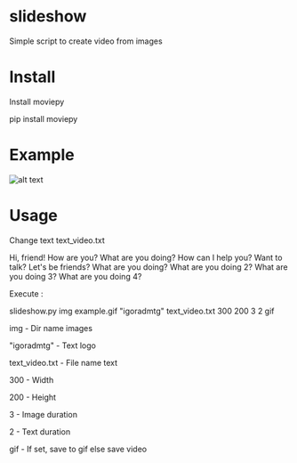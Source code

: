 # slideshow

Simple script to create video from images

# Install

Install moviepy

pip install moviepy

# Example

![alt text](example.gif "Example gif")

# Usage

Change text text_video.txt

Hi, friend!
How are you?
What are you doing?
How can I help you?
Want to talk?
Let's be friends?
What are you doing?
What are you doing 2?
What are you doing 3?
What are you doing 4?



Execute :

slideshow.py img example.gif "igoradmtg" text_video.txt 300 200 3 2 gif

img - Dir name images

"igoradmtg" - Text logo

text_video.txt - File name text

300 - Width

200 - Height

3 - Image duration

2 - Text duration

gif - If set, save to gif else save video
